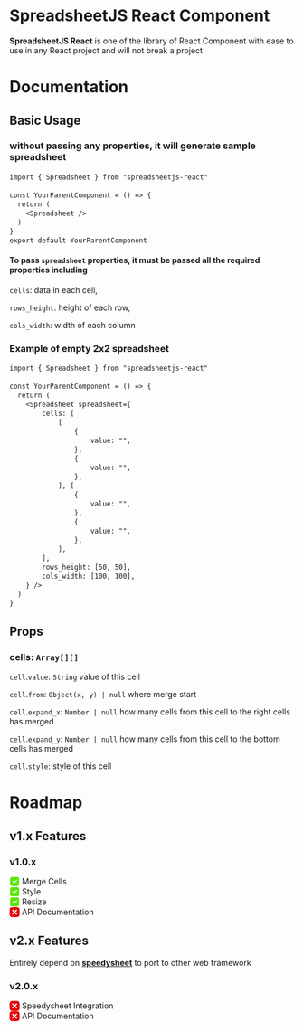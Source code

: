 # SpreadsheetJS React Component

<b>SpreadsheetJS React</b> is one of the library of React Component with ease to use in any React project and will not break a project

<!-- 
## Installation
`npm install --save @parintorn0/spreadsheetjs-react` -->

# Documentation

## Basic Usage


### without passing any properties, it will generate sample spreadsheet
```
import { Spreadsheet } from "spreadsheetjs-react"

const YourParentComponent = () => {
  return (
    <Spreadsheet />
  )
}
export default YourParentComponent
```

#### To pass `spreadsheet` properties, it must be passed all the required properties including
`cells`: data in each cell,

`rows_height`: height of each row,

`cols_width`: width of each column

### Example of empty 2x2 spreadsheet
```
import { Spreadsheet } from "spreadsheetjs-react"

const YourParentComponent = () => {
  return (
    <Spreadsheet spreadsheet={
        cells: [
            [
                {
                    value: "",
                },
                {
                    value: "",
                },
            ], [
                {
                    value: "",
                },
                {
                    value: "",
                },
            ],
        ],
        rows_height: [50, 50],
        cols_width: [100, 100],
    } />
  )
}
```
## Props

### cells: `Array[][]`

`cell`.`value`: `String` value of this cell

`cell`.`from`: `Object(x, y) | null` where merge start

`cell`.`expand_x`: `Number | null` how many cells from this cell to the right cells has merged

`cell`.`expand_y`: `Number | null` how many cells from this cell to the bottom cells has merged

`cell`.`style`: style of this cell

# Roadmap

## v1.x Features
### v1.0.x

<div
style="display:flex;align-items:center;gap:4px;"
>
  <img height=18 src=".assets/checklist-svgrepo-com.svg">
  Merge Cells
</div>
<div
style="display:flex;align-items:center;gap:4px;"
>
  <img height=18 src=".assets/checklist-svgrepo-com.svg">
  Style
</div>
<div
style="display:flex;align-items:center;gap:4px;"
>
  <img height=18 src=".assets/checklist-svgrepo-com.svg">
  Resize
</div>
<div
style="display:flex;align-items:center;gap:4px;"
>
  <img height=18 src=".assets/unchecked-svgrepo-com.svg">
  API Documentation
</div>

## v2.x Features
Entirely depend on <a href="https://github.com/parintorn0/speedysheet"><b>speedysheet</b></a> to port to other web framework

### v2.0.x

<div
style="display:flex;align-items:center;gap:4px;"
>
  <img height=18 src=".assets/unchecked-svgrepo-com.svg">
  Speedysheet Integration
</div>
<div
style="display:flex;align-items:center;gap:4px;"
>
  <img height=18 src=".assets/unchecked-svgrepo-com.svg">
  API Documentation
</div>
